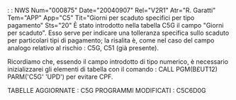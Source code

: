  :  : NWS Num="000875" Date="20040907" Rel="V2R1" Atr="R. Garatti" Tem="APP" App="C5" Tit="Giorni per scaduto specifici per tipo pagamento" Sts="20"
È stato introdotto nella tabella C5G il campo "Giorni per scaduto".
Esso serve per indicare una tolleranza specifica sullo scaduto per particolari tipi di pagamento; la risalita è, come nel caso del campo analogo relativo al rischio :  C5G, C51 (già presente).

Ricordiamo che, essendo il campo introdotto di tipo numerico, è necessario inizializzarei gli elementi di tabella con il comando :  CALL PGM(B£UT12) PARM('C5G' 'UPD') per evitare CPF.

TABELLE AGGIORNATE :  C5G
PROGRAMMI MODIFICATI :  C5C6D0G
